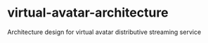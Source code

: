 # virtual-avatar-architecture
Architecture design for virtual avatar distributive streaming service
